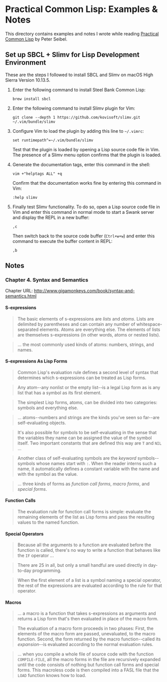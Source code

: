 Practical Common Lisp: Examples & Notes
=======================================
This directory contains examples and notes I wrote while reading
[Practical Common Lisp](http://www.gigamonkeys.com/book/) by Peter
Seibel.


Set up SBCL + Slimv for Lisp Development Environment
----------------------------------------------------
These are the steps I followed to install SBCL and Slimv on macOS High
Sierra Version 10.13.5.

 1. Enter the following command to install Steel Bank Common Lisp:

        brew install sbcl

 2. Enter the following command to install Slimv plugin for Vim:

        git clone --depth 1 https://github.com/kovisoft/slimv.git ~/.vim/bundle/slimv

 3. Configure Vim to load the plugin by adding this line to `~/.vimrc`:

        set runtimepath^=~/.vim/bundle/slimv

    Test that the plugin is loaded by opening a Lisp source code file in
    Vim. The presence of a Slimv menu option confirms that the plugin is
    loaded.

 4. Generate the documentation tags, enter this command in the shell:

        vim +"helptags ALL" +q

    Confirm that the documentation works fine by entering this command
    in Vim:

        :help slimv

 5. Finally test Slimv functionality. To do so, open a Lisp source code file
    in Vim and enter this command in normal mode to start a Swank server
    and display the REPL in a new buffer:

        ,c

    Then switch back to the source code buffer (`Ctrl+w+w`) and enter
    this command to execute the buffer content in REPL:

        ,b


Notes
-----
### Chapter 4. Syntax and Semantics
Chapter URL: http://www.gigamonkeys.com/book/syntax-and-semantics.html

#### S-expressions
> The basic elements of s-expressions are *lists* and *atoms*. Lists are
> delimited by parentheses and can contain any number of
> whitespace-separated elements. Atoms are everything else. The elements
> of lists are themselves s-expressions (in other words, atoms or nested
> lists).

> ... the most commonly used kinds of atoms: numbers, strings, and names.

#### S-expressions As Lisp Forms
> Common Lisp's evaluation rule defines a second level of syntax that
> determines which s-expressions can be treated as Lisp forms.

> Any atom--any nonlist or the empty list--is a legal Lisp form as is
> any list that has a symbol as its first element.

> The simplest Lisp forms, atoms, can be divided into two categories:
> symbols and everything else.

> ... atoms--numbers and strings are the kinds you've seen so far--are
> self-evaluating objects.

> It's also possible for symbols to be self-evaluating in the sense that
> the variables they name can be assigned the value of the symbol
> itself. Two important constants that are defined this way are `T` and
> `NIL` ...

> Another class of self-evaluating symbols are the *keyword*
> symbols--symbols whose names start with `:`. When the reader interns
> such a name, it automatically defines a constant variable with the
> name and with the symbol as the value.

> ... three kinds of forms as *function call forms*, *macro forms*, and
> *special forms*.

#### Function Calls
> The evaluation rule for function call forms is simple: evaluate the
> remaining elements of the list as Lisp forms and pass the resulting
> values to the named function.

#### Special Operators
> Because all the arguments to a function are evaluated before the
> function is called, there's no way to write a function that behaves
> like the `IF` operator ...

> There are 25 in all, but only a small handful are used directly in
> day-to-day programming.

> When the first element of a list is a symbol naming a special
> operator, the rest of the expressions are evaluated according to the
> rule for that operator.

#### Macros
> ... a macro is a function that takes s-expressions as arguments and
> returns a Lisp form that's then evaluated in place of the macro form.

> The evaluation of a macro form proceeds in two phases: First, the
> elements of the macro form are passed, unevaluated, to the macro
> function. Second, the form returned by the macro function--called its
> *expansion*--is evaluated according to the normal evaluation rules.

> ... when you compile a whole file of source code with the function
> `COMPILE-FILE`, all the macro forms in the file are recursively
> expanded until the code consists of nothing but function call forms
> and special forms. This macroless code is then compiled into a FASL
> file that the `LOAD` function knows how to load.
